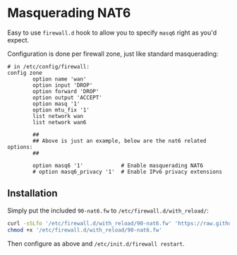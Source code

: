 Masquerading NAT6
=================

Easy to use `firewall.d` hook to allow you to specify `masq6` right as you'd expect.

Configuration is done per firewall zone, just like standard masquerading:

```
# in /etc/config/firewall:
config zone
        option name 'wan'
        option input 'DROP'
        option forward 'DROP'
        option output 'ACCEPT'
        option masq '1'
        option mtu_fix '1'
        list network wan
        list network wan6

        ##
        ## Above is just an example, below are the nat6 related options:
        ##

        option masq6 '1'            # Enable masquerading NAT6
        # option masq6_privacy '1'  # Enable IPv6 privacy extensions
```

Installation
------------

Simply put the included `90-nat6.fw` to `/etc/firewall.d/with_reload/`:

```sh
curl -sSLfo '/etc/firewall.d/with_reload/90-nat6.fw' 'https://raw.githubusercontent.com/akatrevorjay/openwrt-masq6/master/90-nat6.fw'
chmod +x '/etc/firewall.d/with_reload/90-nat6.fw'
```

Then configure as above and `/etc/init.d/firewall restart`.
